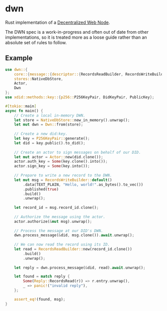 # dwn

<!-- cargo-rdme start -->

Rust implementation of a [Decentralized Web Node](https://identity.foundation/decentralized-web-node/spec/).

The DWN spec is a work-in-progress and often out of date from other implementations,
so it is treated more as a loose guide rather than an absolute set of rules to follow.

## Example

```rust
use dwn::{
    core::{message::{descriptor::{RecordsReadBuilder, RecordsWriteBuilder}, mime::TEXT_PLAIN}, reply::Reply},
    stores::NativeDbStore,
    Actor,
    Dwn
};
use xdid::methods::key::{p256::P256KeyPair, DidKeyPair, PublicKey};

#[tokio::main]
async fn main() {
    // Create a local in-memory DWN.
    let store = NativeDbStore::new_in_memory().unwrap();
    let mut dwn = Dwn::from(store);
   
    // Create a new did:key.
    let key = P256KeyPair::generate();
    let did = key.public().to_did();
   
    // Create an actor to sign messages on behalf of our DID.
    let mut actor = Actor::new(did.clone());
    actor.auth_key = Some(key.clone().into());
    actor.sign_key = Some(key.into());
   
    // Prepare to write a new record to the DWN.
    let mut msg = RecordsWriteBuilder::default()
        .data(TEXT_PLAIN, "Hello, world!".as_bytes().to_vec())
        .published(true)
        .build()
        .unwrap();
   
    let record_id = msg.record_id.clone();
   
    // Authorize the message using the actor.
    actor.authorize(&mut msg).unwrap();
   
    // Process the message at our DID's DWN.
    dwn.process_message(&did, msg.clone()).await.unwrap();
   
    // We can now read the record using its ID.
    let read = RecordsReadBuilder::new(record_id.clone())
        .build()
        .unwrap();
   
    let reply = dwn.process_message(&did, read).await.unwrap();

    let found = match reply {
        Some(Reply::RecordsRead(r)) => r.entry.unwrap(),
        _ => panic!("invalid reply"),
    };

    assert_eq!(found, msg);
}
```

<!-- cargo-rdme end -->
